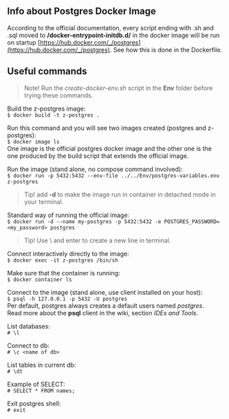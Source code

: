 ## Info about Postgres Docker Image
According to the official documentation, every script ending with .sh and .sql moved to **/docker-entrypoint-initdb.d/** in the docker image will be run on startup [https://hub.docker.com/_/postgres](https://hub.docker.com/_/postgres). See how this is done in the Dockerfile.  

## Useful commands
> Note! Run the *create-docker-env.sh* script in the **Env** folder before trying these commands.  

Build the z-postgres image:  
    `$ docker build -t z-postgres .`  

Run this command and you will see two images created (postgres and z-postgres):  
    `$ docker image ls`  
One image is the official postgres docker image and the other one is the one produced by the build script that extends the official image.  

Run the image (stand alone, no compose command involved):  
    `$ docker run -p 5432:5432 --env-file ../../Env/postgres-variables.env z-postgres`  
> Tip! add **-d** to make the image run in container in detached mode in your terminal.  

Standard way of running the official image:  
`$ docker run -d --name my-postgres -p 5432:5432 -e POSTGRES_PASSWORD=<my_password> postgres`  
> Tip! Use \ and enter to create a new line in terminal.  

Connect interactively directly to the image:  
`$ docker exec -it z-postgres /bin/sh`

Make sure that the container is running:  
    `$ docker container ls`  

Connect to the image (stand alone, use client installed on your host):  
    `$ psql -h 127.0.0.1 -p 5432 -U postgres`  
Per default, postgres always creates a default users named *postgres*.  
Read more about the **psql** client in the wiki, section *IDEs and Tools*.  

List databases:  
    `# \l`  
    
Connect to db:  
    `# \c <name of db>`  
    
List tables in current db:  
    `# \dt`  
    
Example of SELECT:  
    `# SELECT * FROM names;`  

Exit postgres shell:  
    `# exit`  



